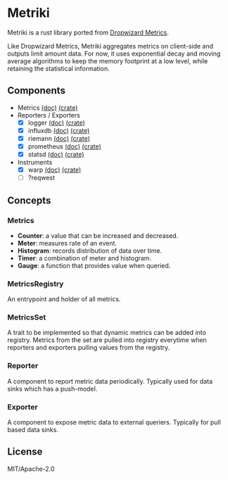 # Metriki

Metriki is a rust library ported from [Dropwizard Metrics](https://github.com/dropwizard/metrics).

Like Dropwizard Metrics, Metriki aggregates metrics on client-side and outputs limit amount data.
For now, it uses exponential decay and moving average algorithms to keep the memory footprint at
a low level, while retaining the statistical information.

## Components

- Metrics [(doc)](https://docs.rs/metriki-core/) [(crate)](https://crates.io/crates/metriki-core)
- Reporters / Exporters
  - [x] logger [(doc)](https://docs.rs/metriki-log-reporter/) [(crate)](https://crates.io/crates/metriki-log-reporter)
  - [x] influxdb [(doc)](https://docs.rs/metriki-influxdb-reporter/) [(crate)](https://crates.io/crates/metriki-influxdb-reporter)
  - [x] riemann [(doc)](https://docs.rs/metriki-riemann-reporter/) [(crate)](https://crates.io/crates/metriki-riemann-reporter)
  - [x] prometheus [(doc)](https://docs.rs/metriki-prometheus-exporter/) [(crate)](https://crates.io/crates/metriki-promethes-exporter)
  - [x] statsd [(doc)](https://docs.rs/metriki-statsd-reporter/) [(crate)](https://crates.io/crates/metriki-statsd-reporter)
- Instruments
  - [x] warp [(doc)](https://docs.rs/metriki-warp/) [(crate)](https://crates.io/crates/metriki-warp)
  - [ ] ?reqwest

## Concepts

### Metrics

- **Counter**: a value that can be increased and decreased.
- **Meter**: measures rate of an event.
- **Histogram**: records distribution of data over time.
- **Timer**: a combination of meter and histogram.
- **Gauge**: a function that provides value when queried.

### MetricsRegistry

An entrypoint and holder of all metrics.

### MetricsSet

A trait to be implemented so that dynamic metrics can be added into registry. Metrics from the set
are pulled into registry everytime when reporters and exporters pulling values from the registry.

### Reporter

A component to report metric data periodically. Typically used for data sinks which has a push-model.

### Exporter

A component to expose metric data to external queriers. Typically for pull based data sinks.

## License

MIT/Apache-2.0
